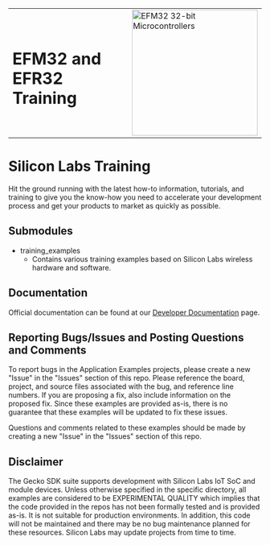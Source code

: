 <table border="0">
  <tr>
    <td align="left" valign="middle">
    <h1>EFM32 and EFR32<br/>Training</h1>
  </td>
  <td align="left" valign="middle">
    <a href="https://www.silabs.com/support/training.p-wireless">
      <img src="http://pages.silabs.com/rs/634-SLU-379/images/WGX-transparent.png"  title="Silicon Labs Gecko and Wireless Gecko MCUs" alt="EFM32 32-bit Microcontrollers" width="250"/>
    </a>
  </td>
  </tr>
</table>

# Silicon Labs Training #

Hit the ground running with the latest how-to information, tutorials, and training to give you the know-how you need to accelerate your development process and get your products to market as quickly as possible.

## Submodules ##

- training_examples
  - Contains various training examples based on Silicon Labs wireless hardware and software.

## Documentation ##

Official documentation can be found at our [Developer Documentation](https://docs.silabs.com/) page.

## Reporting Bugs/Issues and Posting Questions and Comments ##

To report bugs in the Application Examples projects, please create a new "Issue" in the "Issues" section of this repo. Please reference the board, project, and source files associated with the bug, and reference line numbers. If you are proposing a fix, also include information on the proposed fix. Since these examples are provided as-is, there is no guarantee that these examples will be updated to fix these issues.

Questions and comments related to these examples should be made by creating a new "Issue" in the "Issues" section of this repo.

## Disclaimer ##

The Gecko SDK suite supports development with Silicon Labs IoT SoC and module devices. Unless otherwise specified in the specific directory, all examples are considered to be EXPERIMENTAL QUALITY which implies that the code provided in the repos has not been formally tested and is provided as-is.  It is not suitable for production environments.  In addition, this code will not be maintained and there may be no bug maintenance planned for these resources. Silicon Labs may update projects from time to time.